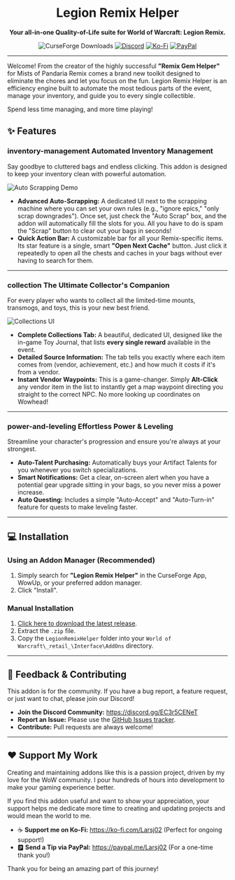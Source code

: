 <div align="center">

# Legion Remix Helper

**Your all-in-one Quality-of-Life suite for World of Warcraft: Legion Remix.**

![CurseForge Downloads](https://img.shields.io/curseforge/dt/1352479?style=for-the-badge&logo=curseforge)
[![Discord](https://img.shields.io/discord/1241329415770603521?style=for-the-badge&logo=discord&label=Discord)](https://discord.gg/EC3r5CENeT)
[![Ko-Fi](https://img.shields.io/badge/Ko--fi-F16061?style=for-the-badge&logo=ko-fi&logoColor=white)](https://ko-fi.com/Larsj02)
[![PayPal](https://img.shields.io/badge/Support-PayPal-blue?style=for-the-badge&logo=paypal)](https://www.paypal.me/Larsj02)

</div>

---

Welcome! From the creator of the highly successful **"Remix Gem Helper"** for Mists of Pandaria Remix comes a brand new toolkit designed to eliminate the chores and let you focus on the fun. Legion Remix Helper is an efficiency engine built to automate the most tedious parts of the event, manage your inventory, and guide you to every single collectible.

Spend less time managing, and more time playing!

## ✨ Features

### inventory-management Automated Inventory Management
Say goodbye to cluttered bags and endless clicking. This addon is designed to keep your inventory clean with powerful automation.

![Auto Scrapping Demo](https://i.imgur.com/y6mWGiO.gif)

* **Advanced Auto-Scrapping:** A dedicated UI next to the scrapping machine where you can set your own rules (e.g., "ignore epics," "only scrap downgrades"). Once set, just check the "Auto Scrap" box, and the addon will automatically fill the slots for you. All you have to do is spam the "Scrap" button to clear out your bags in seconds!
* **Quick Action Bar:** A customizable bar for all your Remix-specific items. Its star feature is a single, smart **"Open Next Cache"** button. Just click it repeatedly to open all the chests and caches in your bags without ever having to search for them.

---

### collection The Ultimate Collector's Companion
For every player who wants to collect all the limited-time mounts, transmogs, and toys, this is your new best friend.

![Collections UI](https://i.imgur.com/GYdtA9j.png)

* **Complete Collections Tab:** A beautiful, dedicated UI, designed like the in-game Toy Journal, that lists **every single reward** available in the event.
* **Detailed Source Information:** The tab tells you exactly where each item comes from (vendor, achievement, etc.) and how much it costs if it's from a vendor.
* **Instant Vendor Waypoints:** This is a game-changer. Simply **Alt-Click** any vendor item in the list to instantly get a map waypoint directing you straight to the correct NPC. No more looking up coordinates on Wowhead!

---

### power-and-leveling Effortless Power & Leveling
Streamline your character's progression and ensure you're always at your strongest.

* **Auto-Talent Purchasing:** Automatically buys your Artifact Talents for you whenever you switch specializations.
* **Smart Notifications:** Get a clear, on-screen alert when you have a potential gear upgrade sitting in your bags, so you never miss a power increase.
* **Auto Questing:** Includes a simple "Auto-Accept" and "Auto-Turn-in" feature for quests to make leveling faster.

---

## 💻 Installation

### Using an Addon Manager (Recommended)
1.  Simply search for **"Legion Remix Helper"** in the CurseForge App, WowUp, or your preferred addon manager.
2.  Click "Install".

### Manual Installation
1.  [Click here to download the latest release](https://github.com/Larsj02/LegionRemixHelper/releases/latest).
2.  Extract the `.zip` file.
3.  Copy the `LegionRemixHelper` folder into your `World of Warcraft\_retail_\Interface\AddOns` directory.

---

## 💬 Feedback & Contributing

This addon is for the community. If you have a bug report, a feature request, or just want to chat, please join our Discord!

* **Join the Discord Community:** https://discord.gg/EC3r5CENeT
* **Report an Issue:** Please use the [GitHub Issues tracker](https://github.com/Larsj02/LegionRemixHelper/issues).
* **Contribute:** Pull requests are always welcome!

---

## ❤️ Support My Work

Creating and maintaining addons like this is a passion project, driven by my love for the WoW community. I pour hundreds of hours into development to make your gaming experience better.

If you find this addon useful and want to show your appreciation, your support helps me dedicate more time to creating and updating projects and would mean the world to me.

* ☕ **Support me on Ko-Fi:** https://ko-fi.com/Larsj02 (Perfect for ongoing support!)
* 🅿️ **Send a Tip via PayPal:** https://paypal.me/Larsj02 (For a one-time thank you!)

Thank you for being an amazing part of this journey!